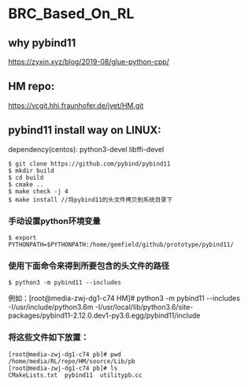# BRC_Based_On_RL
## why pybind11

https://zyxin.xyz/blog/2019-08/glue-python-cpp/  

## HM repo: 
https://vcgit.hhi.fraunhofer.de/jvet/HM.git

## pybind11 install way on LINUX:
dependency(centos): python3-devel libffi-devel  
```
$ git clone https://github.com/pybind/pybind11  
$ mkdir build  
$ cd build  
$ cmake ..  
$ make check -j 4  
$ make install //将pybind11的头文件拷贝到系统目录下  
```

### 手动设置python环境变量
```
$ export PYTHONPATH=$PYTHONPATH:/home/gemfield/github/prototype/pybind11/  
```
### 使用下面命令来得到所要包含的头文件的路径
```
$ python3 -m pybind11 --includes
``` 
例如：[root@media-zwj-dg1-c74 HM]# python3 -m pybind11 --includes  
-I/usr/include/python3.6m -I/usr/local/lib/python3.6/site-packages/pybind11-2.12.0.dev1-py3.6.egg/pybind11/include  


###  将这些文件如下放置：
```
[root@media-zwj-dg1-c74 pb]# pwd
/home/media/RL/repo/HM/source/Lib/pb
[root@media-zwj-dg1-c74 pb]# ls
CMakeLists.txt  pybind11  utilitypb.cc
```
